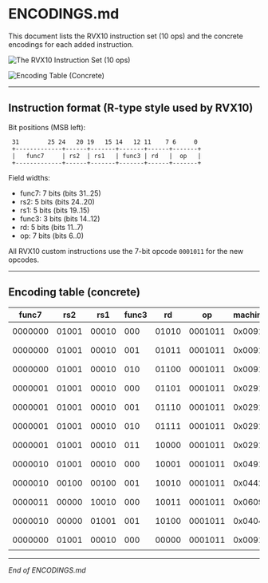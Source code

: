 # ENCODINGS.md

This document lists the RVX10 instruction set (10 ops) and the concrete encodings for each added instruction.

![The RVX10 Instruction Set (10 ops)](path/to/yourfile.png)

![Encoding Table (Concrete)](path/to/yourfile.png)

---

## Instruction format (R-type style used by RVX10)

Bit positions (MSB left):

```
 31        25 24   20 19   15 14   12 11    7 6     0
 +-------------+------+-------+-------+------+-------+
 |   func7     | rs2  | rs1   | func3 | rd   |  op   |
 +-------------+------+-------+-------+------+-------+
```

Field widths:

* func7: 7 bits (bits 31..25)
* rs2:   5 bits (bits 24..20)
* rs1:   5 bits (bits 19..15)
* func3: 3 bits (bits 14..12)
* rd:    5 bits (bits 11..7)
* op:    7 bits (bits 6..0)

All RVX10 custom instructions use the 7-bit opcode `0001011` for the new opcodes.

---

## Encoding table (concrete)

| func7   | rs2   | rs1   | func3 | rd    | op      | machine\_code | assembly         |
| ------- | ----- | ----- | ----- | ----- | ------- | ------------- | ---------------- |
| 0000000 | 01001 | 00010 | 000   | 01010 | 0001011 | 0x0091050B    | `ANDN x10,x2,x9` |
| 0000000 | 01001 | 00010 | 001   | 01011 | 0001011 | 0x0091158B     | `ORN  x11,x2,x9` |
| 0000000 | 01001 | 00010 | 010   | 01100 | 0001011 | 0x0091260B    | `XORN x12,x2,x9` |
| 0000001 | 01001 | 00010 | 000   | 01101 | 0001011 | 0x0291068B    | `MIN  x13,x2,x9` |
| 0000001 | 01001 | 00010 | 001   | 01110 | 0001011 | 0x0291170B    | `MAX  x14,x2,x9` |
| 0000001 | 01001 | 00010 | 010   | 01111 | 0001011 | 0x0291278B    | `MINU x15,x2,x9` |
| 0000001 | 01001 | 00010 | 011   | 10000 | 0001011 | 0x0291380B    | `MAXU x16,x2,x9` |
| 0000010 | 01001 | 00010 | 000   | 10001 | 0001011 | 0x0491088B    | `ROL  x17,x2,x9` |
| 0000010 | 00100 | 00100 | 001   | 10010 | 0001011 | 0x0442190B    | `ROR  x18,x4,x4` |
| 0000011 | 00000 | 10010 | 000   | 10011 | 0001011 | 0x0609098B    | `ABS  x19,x18`   |
| 0000010 | 00000 | 01001 | 001   | 10100 | 0001011 | 0x04049A0B    | `ROR  x20,x9,x0` |
| 0000000 | 01001 | 00010 | 000   | 00000 | 0001011 | 0x00910033    | `ADD  x0,x2,x9`  |

---


*End of ENCODINGS.md*

